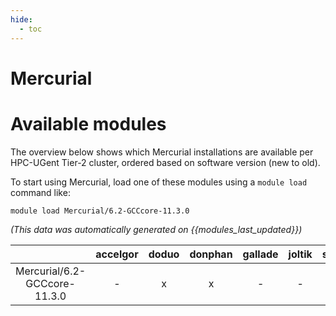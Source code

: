 ```yaml
---
hide:
  - toc
---
```


Mercurial
=========

# Available modules


The overview below shows which Mercurial installations are available per HPC-UGent Tier-2 cluster, ordered based on software version (new to old).

To start using Mercurial, load one of these modules using a `module load` command like:

```shell
module load Mercurial/6.2-GCCcore-11.3.0
```

*(This data was automatically generated on {{modules_last_updated}})*  

| |accelgor|doduo|donphan|gallade|joltik|shinx|
| :---: | :---: | :---: | :---: | :---: | :---: | :---: |
|Mercurial/6.2-GCCcore-11.3.0|-|x|x|-|-|-|
